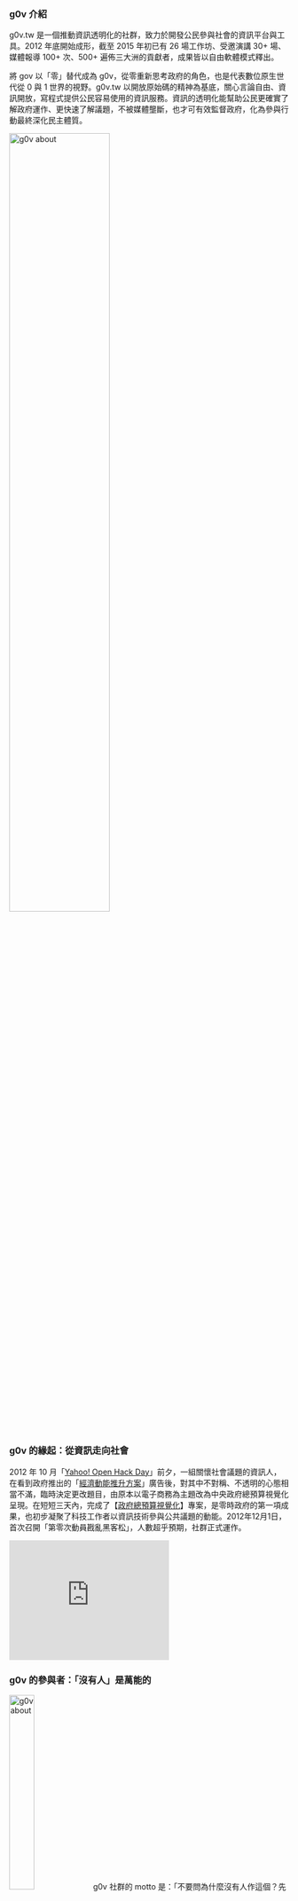 ### g0v 介紹

g0v.tw 是一個推動資訊透明化的社群，致力於開發公民參與社會的資訊平台與工具。2012 年底開始成形，截至 2015 年初已有 26 場工作坊、受邀演講 30+ 場、媒體報導 100+ 次、500+ 遍佈三大洲的貢獻者，成果皆以自由軟體模式釋出。

將 gov 以「零」替代成為 g0v，從零重新思考政府的角色，也是代表數位原生世代從 0 與 1 世界的視野。g0v.tw 以開放原始碼的精神為基底，關心言論自由、資訊開放，寫程式提供公民容易使用的資訊服務。資訊的透明化能幫助公民更確實了解政府運作、更快速了解議題，不被媒體壟斷，也才可有效監督政府，化為參與行動最終深化民主體質。
<div class="pagination-centered">
	<img src="/imgs/g0v-about.png" alt="g0v about" style="width: 60%;" />
</div>
<div class="ui horizontal icon divider">
  <i class="code icon"></i>
</div>

### g0v 的緣起：從資訊走向社會

2012 年 10 月「[Yahoo! Open Hack Day](http://www.bnext.com.tw/edm/2012hackday/index.html)」前夕，一組關懷社會議題的資訊人，在看到政府推出的「[經濟動能推升方案](https://www.youtube.com/watch?v=RAbD3AGFX6I)」廣告後，對其中不對稱、不透明的心態相當不滿，臨時決定更改題目，由原本以電子商務為主題改為中央政府總預算視覺化呈現。在短短三天內，完成了【[政府總預算視覺化](http://budget.g0v.tw/budget)】專案，是零時政府的第一項成果，也初步凝聚了科技工作者以資訊技術參與公共議題的動能。2012年12月1日，首次召開「第零次動員戡亂黑客松」，人數超乎預期，社群正式運作。
<div class="video-container pagination-centered">
<iframe width="288" height="216" src="https://www.youtube.com/embed/0HURMy0l4Ck" frameborder="0" allowfullscreen></iframe>
</div>
<div class="ui horizontal icon divider">
  <i class="code icon"></i>
</div>

### g0v 的參與者：「沒有人」是萬能的

<img class="ui small left floated image" src="/imgs/hackathon.png" alt="g0v about" style="width: 30%;"/>g0v 社群的 motto 是：「不要問為什麼沒有人作這個？先承認你就是『沒有人』，因為『沒有人』是萬能的！」

這樣的自主精神吸引了來自四方的參與者，初期以開放源始碼社群為骨幹，包括了網路及軟體業界程式開發、設計的頂尖 hacker 高手、國內外各大資訊公司工程師，陸續加入NGO/NPO工作者、學生、鄉民、新聞/文字工作者、公民創業家、公務人員、資料科學家、藝術視覺影像工作者、大學相關系所教授、各項議題關注者、法律專業人士等。大家聚在一起，分享自己的專業與心得，一同學習成長，產出成果。只要有心想用自己的專業及能力來參與，歡迎[參與 g0v.tw 相關專案](/join.html)。

<div class="ui horizontal icon divider">
  <i class="code icon"></i>
</div>

### g0v 的推動方式：實體線上，開源協作

<img class="ui small left floated image" src="/imgs/taichi.png" alt="g0v about" style="width: 30%;"/>g0v.tw 的推動結合線上與實體，以各種網路工具加上兩個月一次的黑客松(註)工作坊，參與者自主提出專案邀集不同專業者加入，透過 g0v.tw 的實體、線上平台媒合各方資源，協作出專案成果，不定期會舉辦小型黑客松工作坊。分散式的組織強調自主參與的能量，鼓勵大家找出問題、提出解決方案、參與討論分享資源，以實作代替按讚。

（註：「黑客松」hackathon 即 hacker's marathon，是自主參加的密集合作活動，通常在一到兩天的限定時間內由提案、分組、工作、成果報告都自發加入，許多提案在活動前展開線上討論，當天實體活動迅速整合，能在短時間衝刺出初步成果。）


<div class="ui horizontal icon divider">
  <i class="code icon"></i>
</div>

### g0v 的發展：跨界多邊交流
<img class="ui small left floated image" src="/imgs/ccsp.JPG" alt="g0v about" style="width: 30%;"/>
除了以 barcamp/unconference 形式的黑客松活動，社群活動類型也越來越多樣，包括國際年會、教學課程、演講講座、工作坊等。想了解近期 g0v 活動資訊，請前往[活動資訊](/actinfo.html)、及[演講訊息](/talk.html)。

從開源社群協作開始，零時政府也逐漸與政府、學界、非政府組織、產業及國際相關機構交流。提出政策建言、合作開設大學課程、實際與 NGO 工作者嘗試新的運動工具與模式，並串連國際科技公民力量，將成果以及開源協作的文化擴散到各領域。近期社群各項發展，可參考即時更新的 g0v [公報共筆區](https://g0v.hackpad.tw/ep/group/yZ9JT9UlJf4)。

